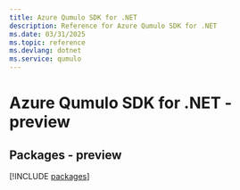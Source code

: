 ```yaml
---
title: Azure Qumulo SDK for .NET
description: Reference for Azure Qumulo SDK for .NET
ms.date: 03/31/2025
ms.topic: reference
ms.devlang: dotnet
ms.service: qumulo
---
```

# Azure Qumulo SDK for .NET - preview
## Packages - preview
[!INCLUDE [packages](qumulo-index.md)]